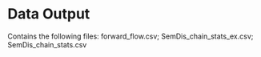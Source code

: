 # Data Output

Contains the following files: forward_flow.csv; SemDis_chain_stats_ex.csv; SemDis_chain_stats.csv